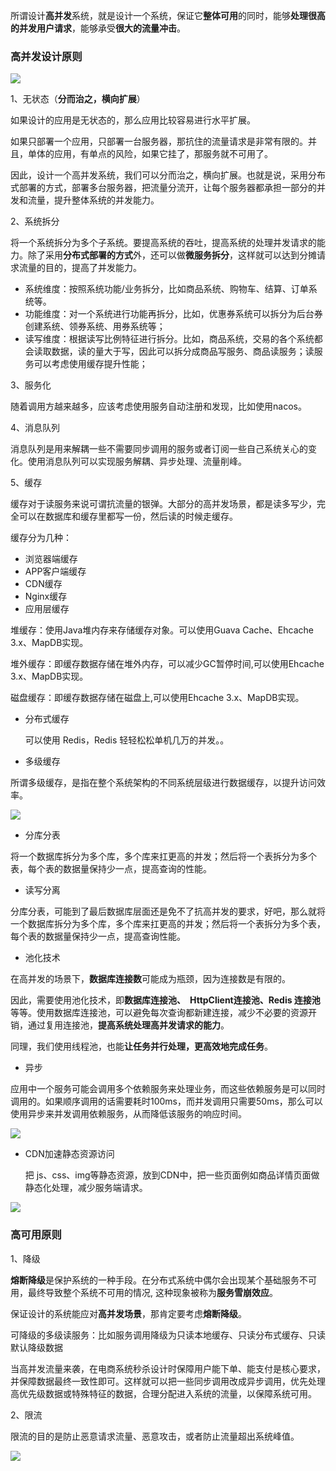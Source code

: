 所谓设计**高并发**系统，就是设计一个系统，保证它**整体可用**的同时，能够**处理很高的并发用户请求**，能够承受**很大的流量冲击**。

### 高并发设计原则

![](https://img-blog.csdnimg.cn/img_convert/0172179490b9f18e16cbebb6ececed35.png)

1、无状态（**分而治之，横向扩展**）

如果设计的应用是无状态的，那么应用比较容易进行水平扩展。

如果只部署一个应用，只部署一台服务器，那抗住的流量请求是非常有限的。并且，单体的应用，有单点的风险，如果它挂了，那服务就不可用了。

因此，设计一个高并发系统，我们可以分而治之，横向扩展。也就是说，采用分布式部署的方式，部署多台服务器，把流量分流开，让每个服务器都承担一部分的并发和流量，提升整体系统的并发能力。

2、系统拆分

将一个系统拆分为多个子系统。要提高系统的吞吐，提高系统的处理并发请求的能力。除了采用**分布式部署的方式**外，还可以做**微服务拆分**，这样就可以达到分摊请求流量的目的，提高了并发能力。

- 系统维度：按照系统功能/业务拆分，比如商品系统、购物车、结算、订单系统等。
- 功能维度：对一个系统进行功能再拆分，比如，优惠券系统可以拆分为后台券创建系统、领券系统、用券系统等；
- 读写维度：根据读写比例特征进行拆分。比如，商品系统，交易的各个系统都会读取数据，读的量大于写，因此可以拆分成商品写服务、商品读服务；读服务可以考虑使用缓存提升性能；

3、服务化

随着调用方越来越多，应该考虑使用服务自动注册和发现，比如使用nacos。

4、消息队列

消息队列是用来解耦一些不需要同步调用的服务或者订阅一些自己系统关心的变化。使用消息队列可以实现服务解耦、异步处理、流量削峰。

5、缓存

缓存对于读服务来说可谓抗流量的银弹。大部分的高并发场景，都是读多写少，完全可以在数据库和缓存里都写一份，然后读的时候走缓存。

缓存分为几种：

- 浏览器端缓存
- APP客户端缓存
- CDN缓存
- Nginx缓存
- 应用层缓存

堆缓存：使用Java堆内存来存储缓存对象。可以使用Guava Cache、Ehcache 3.x、MapDB实现。

堆外缓存：即缓存数据存储在堆外内存，可以减少GC暂停时间,可以使用Ehcache 3.x、MapDB实现。

磁盘缓存：即缓存数据存储在磁盘上,可以使用Ehcache 3.x、MapDB实现。

- 分布式缓存

  可以使用 Redis，Redis 轻轻松松单机几万的并发。。

- 多级缓存

所谓多级缓存，是指在整个系统架构的不同系统层级进行数据缓存，以提升访问效率。

![](http://img.xxfxpt.top/202304111622888.png)

- 分库分表

将一个数据库拆分为多个库，多个库来扛更高的并发；然后将一个表拆分为多个表，每个表的数据量保持少一点，提高查询的性能。

- 读写分离

分库分表，可能到了最后数据库层面还是免不了抗高并发的要求，好吧，那么就将一个数据库拆分为多个库，多个库来扛更高的并发；然后将一个表拆分为多个表，每个表的数据量保持少一点，提高查询性能。

- 池化技术

在高并发的场景下，**数据库连接数**可能成为瓶颈，因为连接数是有限的。

因此，需要使用池化技术，即**数据库连接池、　HttpClient连接池、Redis 连接池**等等。使用数据库连接池，可以避免每次查询都新建连接，减少不必要的资源开销，通过复用连接池，**提高系统处理高并发请求的能力**。

同理，我们使用线程池，也能**让任务并行处理，更高效地完成任务**。

- 异步

应用中一个服务可能会调用多个依赖服务来处理业务，而这些依赖服务是可以同时调用的。如果顺序调用的话需要耗时100ms，而并发调用只需要50ms，那么可以使用异步来并发调用依赖服务，从而降低该服务的响应时间。

![](http://img.xxfxpt.top/202304121439430.png)

- CDN加速静态资源访问

  把 js、css、img等静态资源，放到CDN中，把一些页面例如商品详情页面做静态化处理，减少服务端请求。

  

![](http://img.xxfxpt.top/202304111647208.png)



### 高可用原则

1、降级

**熔断降级**是保护系统的一种手段。在分布式系统中偶尔会出现某个基础服务不可用，最终导致整个系统不可用的情况, 这种现象被称为**服务雪崩效应**。

保证设计的系统能应对**高并发场景**，那肯定要考虑**熔断降级**。

可降级的多级读服务：比如服务调用降级为只读本地缓存、只读分布式缓存、只读默认降级数据

当高并发流量来袭，在电商系统秒杀设计时保障用户能下单、能支付是核心要求，并保障数据最终一致性即可。这样就可以把一些同步调用改成异步调用，优先处理高优先级数据或特殊特征的数据，合理分配进入系统的流量，以保障系统可用。

2、限流

限流的目的是防止恶意请求流量、恶意攻击，或者防止流量超出系统峰值。

![](http://img.xxfxpt.top/202304111641141.png)